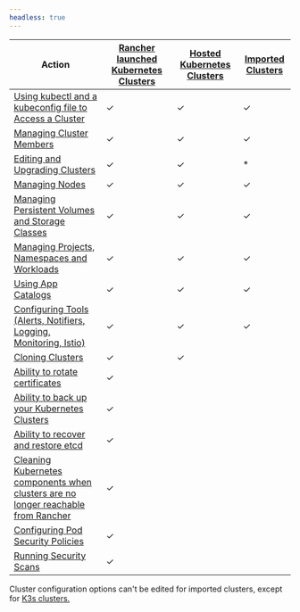 ```yaml
---
headless: true
---
```

| Action | [Rancher launched Kubernetes Clusters]({{<baseurl>}}/rancher/v2.x/en/cluster-provisioning/rke-clusters/) | [Hosted Kubernetes Clusters]({{<baseurl>}}/rancher/v2.x/en/cluster-provisioning/hosted-kubernetes-clusters/) | [Imported Clusters]({{<baseurl>}}/rancher/v2.x/en/cluster-provisioning/imported-clusters) |
| --- | --- | ---| ---|
| [Using kubectl and a kubeconfig file to Access a Cluster]({{<baseurl>}}/rancher/v2.x/en/cluster-admin/cluster-access/kubectl/) | ✓ | ✓ | ✓ |
| [Managing Cluster Members]({{<baseurl>}}/rancher/v2.x/en/cluster-admin/cluster-access/cluster-members/) | ✓ | ✓ | ✓ |
| [Editing and Upgrading Clusters]({{<baseurl>}}/rancher/v2.x/en/cluster-admin/editing-clusters/) | ✓ | ✓ | * |
| [Managing Nodes]({{<baseurl>}}/rancher/v2.x/en/cluster-admin/nodes) | ✓ | ✓ | ✓ |
| [Managing Persistent Volumes and Storage Classes]({{<baseurl>}}/rancher/v2.x/en/cluster-admin/volumes-and-storage/) | ✓ | ✓ | ✓ |
| [Managing Projects, Namespaces and Workloads]({{<baseurl>}}/rancher/v2.x/en/cluster-admin/projects-and-namespaces/) | ✓ | ✓ | ✓ |
| [Using App Catalogs]({{<baseurl>}}/rancher/v2.x/en/catalog/) | ✓ | ✓ | ✓ |
| [Configuring Tools (Alerts, Notifiers, Logging, Monitoring, Istio)]({{<baseurl>}}/rancher/v2.x/en/cluster-admin/tools/) | ✓ | ✓ | ✓ |
| [Cloning Clusters]({{<baseurl>}}/rancher/v2.x/en/cluster-admin/cloning-clusters/)| ✓ | ✓ | |
| [Ability to rotate certificates]({{<baseurl>}}/rancher/v2.x/en/cluster-admin/certificate-rotation/) | ✓ |  | |
| [Ability to back up your Kubernetes Clusters]({{<baseurl>}}/rancher/v2.x/en/cluster-admin/backing-up-etcd/) | ✓ | | |
| [Ability to recover and restore etcd]({{<baseurl>}}/rancher/v2.x/en/cluster-admin/restoring-etcd/) | ✓ | | |
| [Cleaning Kubernetes components when clusters are no longer reachable from Rancher]({{<baseurl>}}/rancher/v2.x/en/cluster-admin/cleaning-cluster-nodes/) | ✓ | | |
| [Configuring Pod Security Policies]({{<baseurl>}}/rancher/v2.x/en/cluster-admin/pod-security-policy/) | ✓ |  | |
| [Running Security Scans]({{<baseurl>}}/rancher/v2.x/en/security/security-scan/) | ✓ |  | |

Cluster configuration options can't be edited for imported clusters, except for [K3s clusters.]({{<baseurl>}}/rancher/v2.x/en/cluster-provisioning/imported-clusters/#additional-features-for-imported-k3s-clusters)
